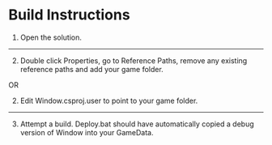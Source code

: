 # Build Instructions

1. Open the solution.

-----------------

2. Double click Properties, go to Reference Paths, remove any existing reference paths and add your game folder.

OR

2. Edit Window.csproj.user to point to your game folder.

------------------

3. Attempt a build. Deploy.bat should have automatically copied a debug version of Window into your GameData.


